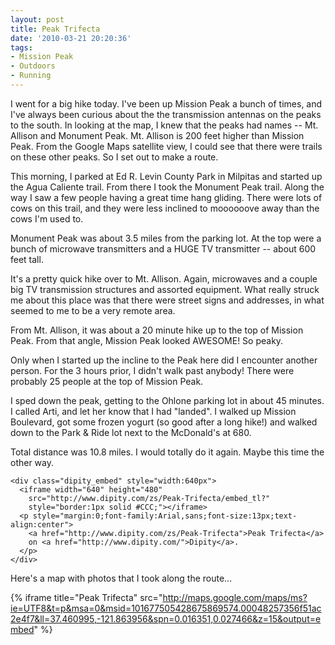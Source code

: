 ```yaml
---
layout: post
title: Peak Trifecta
date: '2010-03-21 20:20:36'
tags:
- Mission Peak
- Outdoors
- Running
---
```


I went for a big hike today. I've been up Mission Peak a bunch of times, and I've always been curious about the the transmission antennas on the peaks to the south. In looking at the map, I knew that the peaks had names -- Mt. Allison and Monument Peak. Mt. Allison is 200 feet higher than Mission Peak. From the Google Maps satellite view, I could see that there were trails on these other peaks. So I set out to make a route.

This morning, I parked at Ed R. Levin County Park in Milpitas and started up the Agua Caliente trail. From there I took the Monument Peak trail. Along the way I saw a few people having a great time hang gliding. There were lots of cows on this trail, and they were less inclined to moooooove away than the cows I'm used to.

Monument Peak was about 3.5 miles from the parking lot. At the top were a bunch of microwave transmitters and a HUGE TV transmitter -- about 600 feet tall.

It's a pretty quick hike over to Mt. Allison. Again, microwaves and a couple big TV transmission structures and assorted equipment. What really struck me about this place was that there were street signs and addresses, in what seemed to me to be a very remote area.

From Mt. Allison, it was about a 20 minute hike up to the top of Mission Peak. From that angle, Mission Peak looked AWESOME! So peaky.

Only when I started up the incline to the Peak here did I encounter another person. For the 3 hours prior, I didn't walk past anybody! There were probably 25 people at the top of Mission Peak.

I sped down the peak, getting to the Ohlone parking lot in about 45 minutes. I called Arti, and let her know that I had "landed". I walked up Mission Boulevard, got some frozen yogurt (so good after a long hike!) and walked down to the Park & Ride lot next to the McDonald's at 680.

Total distance was 10.8 miles. I would totally do it again. Maybe this time the other way.

```
<div class="dipity_embed" style="width:640px">
  <iframe width="640" height="480"
    src="http://www.dipity.com/zs/Peak-Trifecta/embed_tl?"
    style="border:1px solid #CCC;"></iframe>
  <p style="margin:0;font-family:Arial,sans;font-size:13px;text-align:center">
    <a href="http://www.dipity.com/zs/Peak-Trifecta">Peak Trifecta</a>
    on <a href="http://www.dipity.com/">Dipity</a>.
  </p>
</div>
```

Here's a map with photos that I took along the route...

{% iframe title="Peak Trifecta" src="http://maps.google.com/maps/ms?ie=UTF8&t=p&msa=0&msid=101677505428675869574.00048257356f51ac2e4f7&ll=37.460995,-121.863956&spn=0.016351,0.027466&z=15&output=embed" %}
